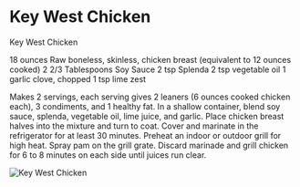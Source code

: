 # Key West Chicken

Key West Chicken

18 ounces Raw boneless, skinless, chicken 
breast (equivalent to 12 ounces cooked)
2 2/3 Tablespoons Soy Sauce
2 tsp Splenda
2 tsp vegetable oil
1 garlic clove, chopped
1 tsp lime zest

Makes 2 servings, each serving gives 2 leaners (6 ounces cooked chicken each), 3 condiments, and 1 healthy fat.
In a shallow container, blend soy sauce, splenda, vegetable oil, lime juice, and garlic. Place chicken breast halves into the mixture and turn to coat. Cover and marinate in the refrigerator for at least 30 minutes.
Preheat an indoor or outdoor grill for high heat.
Spray pam on the grill grate. Discard marinade and grill chicken for 6 to 8 minutes on each side until juices run clear.

![Key West Chicken](./Key%20West%20Chicken.png)

